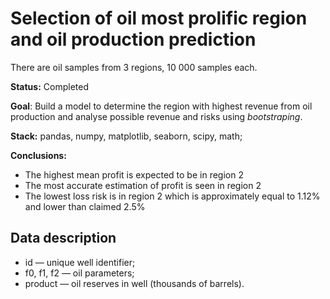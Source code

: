# Selection of oil most prolific region and oil production prediction
There are oil samples from 3 regions, 10 000 samples each.

**Status:** Completed

**Goal**: Build a model to determine the region with highest revenue from oil production and analyse possible revenue and risks using *bootstraping*.

**Stack:** pandas, numpy, matplotlib, seaborn, scipy, math;

**Conclusions:**
- The highest mean profit is expected to be in region 2
- The most accurate estimation of profit is seen in region 2
- The lowest loss risk is in region 2 which is approximately equal to 1.12% and lower than claimed 2.5%

## Data description

- id — unique well identifier;
- f0, f1, f2 — oil parameters;
- product — oil reserves in well (thousands of barrels).
